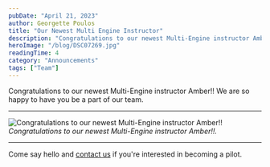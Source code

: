 ```yaml
---
pubDate: "April 21, 2023"
author: Georgette Poulos
title: "Our Newest Multi Engine Instructor"
description: "Congratulations to our newest Multi-Engine instructor Amber!! We are so happy to have you be apart of our team."
heroImage: "/blog/DSC07269.jpg"
readingTime: 4
category: "Announcements"
tags: ["Team"]
---
```


Congratulations to our newest Multi-Engine instructor Amber!! We are so happy to have you be a part of our team.

---

![Congratulations to our newest Multi-Engine instructor Amber!!](/blog/sun-city-new-cfi-1.webp)
_Congratulations to our newest Multi-Engine instructor Amber!!._

---

Come say hello and [contact us](/contact) if you're interested in becoming a pilot.
